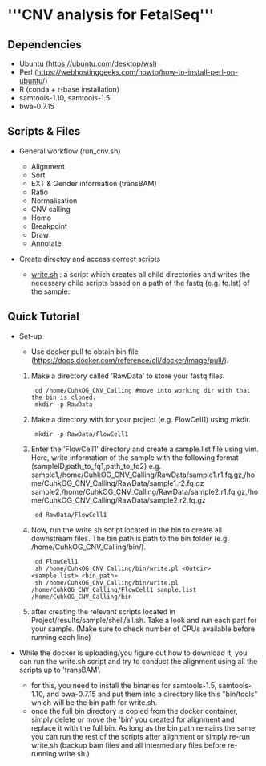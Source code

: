 # '''CNV analysis for FetalSeq'''
## Dependencies
- Ubuntu (https://ubuntu.com/desktop/wsl)
- Perl (https://webhostinggeeks.com/howto/how-to-install-perl-on-ubuntu/)
- R (conda + r-base installation)
- samtools-1.10, samtools-1.5
- bwa-0.7.15

## Scripts & Files
- General workflow (run_cnv.sh)
    - Alignment 
    - Sort
    - EXT & Gender information (transBAM)
    - Ratio
    - Normalisation
    - CNV calling
    - Homo
    - Breakpoint
    - Draw
    - Annotate

- Create directoy and access correct scripts
    - [write.sh](http://write.sh) : a script which creates all child directories and writes the necessary child scripts based on a path of the fastq (e.g. fq.lst) of the sample.

## Quick Tutorial
- Set-up
    - Use docker pull to obtain bin file (https://docs.docker.com/reference/cli/docker/image/pull/).

    1) Make a directory called 'RawData' to store your fastq files.

            cd /home/CuhkOG_CNV_Calling #move into working dir with that the bin is cloned.
            mkdir -p RawData

    2) Make a directory with for your project (e.g. FlowCell1) using mkdir.

            mkdir -p RawData/FlowCell1

    3) Enter the 'FlowCell1' directory and create a sample.list file using vim. Here, write information of the sample with the following format (sampleID,path_to_fq1,path_to_fq2)
        e.g. 
            sample1,/home/CuhkOG_CNV_Calling/RawData/sample1.r1.fq.gz,/home/CuhkOG_CNV_Calling/RawData/sample1.r2.fq.gz
            sample2,/home/CuhkOG_CNV_Calling/RawData/sample2.r1.fq.gz,/home/CuhkOG_CNV_Calling/RawData/sample2.r2.fq.gz

            cd RawData/FlowCell1

    4) Now, run the write.sh script located in the bin to create all downstream files. The bin path is path to the bin folder (e.g. /home/CuhkOG_CNV_Calling/bin/).

            cd FlowCell1
            sh /home/CuhkOG_CNV_Calling/bin/write.pl <Outdir> <sample.list> <bin_path>
            sh /home/CuhkOG_CNV_Calling/bin/write.pl /home/CuhkOG_CNV_Calling/FlowCell1 sample.list /home/CuhkOG_CNV_Calling/bin

    5) after creating the relevant scripts located in Project/results/sample/shell/all.sh. Take a look and run each part for your sample. (Make sure to check number of CPUs available before running each line) 

- While the docker is uploading/you figure out how to download it, you can run the write.sh script and try to conduct the alignment using all the scripts up to 'transBAM'.
    - for this, you need to install the binaries for samtools-1.5, samtools-1.10, and bwa-0.7.15 and put them into a directory like this "bin/tools" which will be the bin path for write.sh.
    - once the full bin directory is copied from the docker container, simply delete or move the 'bin' you created for alignment and replace it with the full bin. As long as the bin path remains the same, you can run the rest of the scripts after alignment or simply re-run write.sh (backup bam files and all intermediary files before re-running write.sh.)